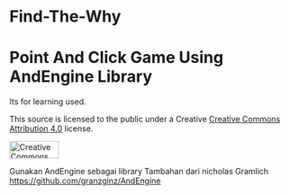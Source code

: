 # Find-The-Why
# Point And Click Game Using AndEngine Library

Its for learning used.

This source is licensed to the public under a Creative <a class="external" rel="nofollow" href="https://creativecommons.org/licenses/by/4.0/">Creative Commons Attribution 4.0</a> license.


<a href="https://creativecommons.org/licenses/by/4.0/"><img src="https://licensebuttons.net/l/by/4.0/88x31.png" alt="Creative Commons Attribution 4.0" width="88" height="31"></a>

Gunakan AndEngine sebagai library Tambahan dari nicholas Gramlich
https://github.com/granzginz/AndEngine
